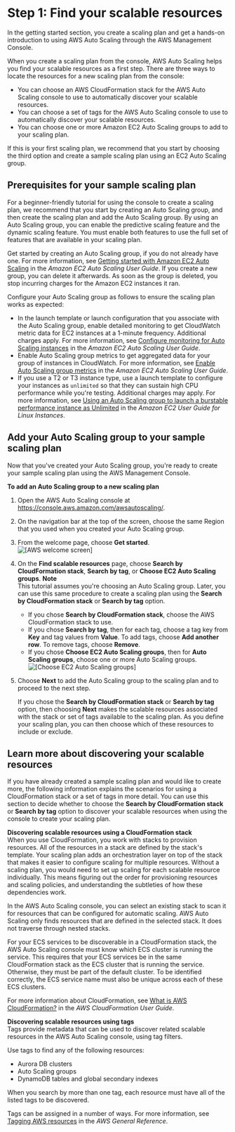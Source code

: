 # Step 1: Find your scalable resources<a name="gs-select-application"></a>

In the getting started section, you create a scaling plan and get a hands\-on introduction to using AWS Auto Scaling through the AWS Management Console\. 

When you create a scaling plan from the console, AWS Auto Scaling helps you find your scalable resources as a first step\. There are three ways to locate the resources for a new scaling plan from the console:
+ You can choose an AWS CloudFormation stack for the AWS Auto Scaling console to use to automatically discover your scalable resources\. 
+ You can choose a set of tags for the AWS Auto Scaling console to use to automatically discover your scalable resources\.
+ You can choose one or more Amazon EC2 Auto Scaling groups to add to your scaling plan\.

If this is your first scaling plan, we recommend that you start by choosing the third option and create a sample scaling plan using an EC2 Auto Scaling group\.

## Prerequisites for your sample scaling plan<a name="gs-select-application-prereq"></a>

For a beginner\-friendly tutorial for using the console to create a scaling plan, we recommend that you start by creating an Auto Scaling group, and then create the scaling plan and add the Auto Scaling group\. By using an Auto Scaling group, you can enable the predictive scaling feature and the dynamic scaling feature\. You must enable both features to use the full set of features that are available in your scaling plan\.

Get started by creating an Auto Scaling group, if you do not already have one\. For more information, see [Getting started with Amazon EC2 Auto Scaling](https://docs.aws.amazon.com/autoscaling/ec2/userguide/GettingStartedTutorial.html) in the *Amazon EC2 Auto Scaling User Guide*\. If you create a new group, you can delete it afterwards\. As soon as the group is deleted, you stop incurring charges for the Amazon EC2 instances it ran\.

Configure your Auto Scaling group as follows to ensure the scaling plan works as expected:
+ In the launch template or launch configuration that you associate with the Auto Scaling group, enable detailed monitoring to get CloudWatch metric data for EC2 instances at a 1\-minute frequency\. Additional charges apply\. For more information, see [Configure monitoring for Auto Scaling instances](https://docs.aws.amazon.com/autoscaling/ec2/userguide/enable-as-instance-metrics.html) in the *Amazon EC2 Auto Scaling User Guide*\.
+ Enable Auto Scaling group metrics to get aggregated data for your group of instances in CloudWatch\. For more information, see [Enable Auto Scaling group metrics](https://docs.aws.amazon.com/autoscaling/ec2/userguide/as-instance-monitoring.html#as-enable-group-metrics) in the *Amazon EC2 Auto Scaling User Guide*\.
+ If you use a T2 or T3 instance type, use a launch template to configure your instances as `unlimited` so that they can sustain high CPU performance while you're testing\. Additional charges may apply\. For more information, see [Using an Auto Scaling group to launch a burstable performance instance as Unlimited](https://docs.aws.amazon.com/AWSEC2/latest/UserGuide/burstable-performance-instances-how-to.html#burstable-performance-instances-auto-scaling-grp) in the *Amazon EC2 User Guide for Linux Instances*\.

## Add your Auto Scaling group to your sample scaling plan<a name="gs-add-auto-scaling-group"></a>

Now that you've created your Auto Scaling group, you're ready to create your sample scaling plan using the AWS Management Console\. 

**To add an Auto Scaling group to a new scaling plan**

1. Open the AWS Auto Scaling console at [https://console\.aws\.amazon\.com/awsautoscaling/](https://console.aws.amazon.com/awsautoscaling/)\.

1. On the navigation bar at the top of the screen, choose the same Region that you used when you created your Auto Scaling group\. 

1. From the welcome page, choose **Get started**\.  
![\[AWS welcome screen\]](http://docs.aws.amazon.com/autoscaling/plans/userguide/images/aws-as-gs-welcome-screen.PNG)

1. On the **Find scalable resources** page, choose **Search by CloudFormation stack**, **Search by tag**, or **Choose EC2 Auto Scaling groups**\.
**Note**  
This tutorial assumes you're choosing an Auto Scaling group\. Later, you can use this same procedure to create a scaling plan using the **Search by CloudFormation stack** or **Search by tag** option\.
   + If you chose **Search by CloudFormation stack**, choose the AWS CloudFormation stack to use\.
   + If you chose **Search by tag**, then for each tag, choose a tag key from **Key** and tag values from **Value**\. To add tags, choose **Add another row**\. To remove tags, choose **Remove**\.
   + If you chose **Choose EC2 Auto Scaling groups**, then for **Auto Scaling groups**, choose one or more Auto Scaling groups\.  
![\[Choose EC2 Auto Scaling groups\]](http://docs.aws.amazon.com/autoscaling/plans/userguide/images/aws-as-gs-choose-asg.PNG)

1. Choose **Next** to add the Auto Scaling group to the scaling plan and to proceed to the next step\.

   If you chose the **Search by CloudFormation stack** or **Search by tag** option, then choosing **Next** makes the scalable resources associated with the stack or set of tags available to the scaling plan\. As you define your scaling plan, you can then choose which of these resources to include or exclude\. 

## Learn more about discovering your scalable resources<a name="gs-choose-discovery-method"></a>

If you have already created a sample scaling plan and would like to create more, the following information explains the scenarios for using a CloudFormation stack or a set of tags in more detail\. You can use this section to decide whether to choose the **Search by CloudFormation stack** or **Search by tag** option to discover your scalable resources when using the console to create your scaling plan\.

**Discovering scalable resources using a CloudFormation stack**  
When you use CloudFormation, you work with stacks to provision resources\. All of the resources in a stack are defined by the stack's template\. Your scaling plan adds an orchestration layer on top of the stack that makes it easier to configure scaling for multiple resources\. Without a scaling plan, you would need to set up scaling for each scalable resource individually\. This means figuring out the order for provisioning resources and scaling policies, and understanding the subtleties of how these dependencies work\. 

In the AWS Auto Scaling console, you can select an existing stack to scan it for resources that can be configured for automatic scaling\. AWS Auto Scaling only finds resources that are defined in the selected stack\. It does not traverse through nested stacks\. 

For your ECS services to be discoverable in a CloudFormation stack, the AWS Auto Scaling console must know which ECS cluster is running the service\. This requires that your ECS services be in the same CloudFormation stack as the ECS cluster that is running the service\. Otherwise, they must be part of the default cluster\. To be identified correctly, the ECS service name must also be unique across each of these ECS clusters\.

For more information about CloudFormation, see [What is AWS CloudFormation?](https://docs.aws.amazon.com/AWSCloudFormation/latest/UserGuide/Welcome.html) in the *AWS CloudFormation User Guide*\. 

**Discovering scalable resources using tags**  
Tags provide metadata that can be used to discover related scalable resources in the AWS Auto Scaling console, using tag filters\.

Use tags to find any of the following resources: 
+ Aurora DB clusters
+ Auto Scaling groups
+ DynamoDB tables and global secondary indexes

When you search by more than one tag, each resource must have all of the listed tags to be discovered\. 

Tags can be assigned in a number of ways\. For more information, see [Tagging AWS resources](https://docs.aws.amazon.com/general/latest/gr/aws_tagging.html) in the *AWS General Reference*\.